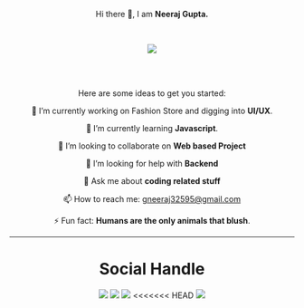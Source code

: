 <p align="center">Hi there 👋, I am <b>Neeraj Gupta.</b></p>
<br>

<p align="center"><img src="https://neeraj3508.gitlab.io/hero/Neeraj3508.png"</p>

<br><br>
<p align="center">
Here are some ideas to get you started:

<p align="center">🔭 I’m currently working on Fashion Store and digging into <b>UI/UX</b>.</p>

<p align="center">🌱 I’m currently learning <b>Javascript</b>.</p>

<p align="center">👯 I’m looking to collaborate on <b>Web based Project</b>

<p align="center">🤔 I’m looking for help with <b>Backend</b></p>

<p align="center">💬 Ask me about <b>coding related stuff</b></p>

<p align="center">📫 How to reach me: <a href="mailto : gneeraj32595@gmail.com">gneeraj32595@gmail.com</a></p>

<p align="center">⚡ Fun fact: <b>Humans are the only animals that blush</b>.
</p>
<hr>

<div align="center">
<h1 align="center">Social Handle</h1>
<a href="https://www.instagram.com/_neeraj.gupta_/"><img src="https://img.icons8.com/fluent/48/000000/instagram-new.png"/></a>
<a href="https://twitter.com/_neeraj2001_"><img src="https://img.icons8.com/fluent/48/000000/twitter.png"/></a>
<a href="mailto: gneeraj32595@gmail.com"><img src="https://img.icons8.com/fluent/48/000000/gmail.png"/></a>
<<<<<<< HEAD
<a href="https://codepen.io/dashboard?type=VIEW&opts_itemType=PEN&opts_searchTerm=null&opts_order=RELEVANCE&opts_depth=EVERYTHING&opts_showForks=true&opts_filter=all&opts_orderBy=ID&opts_orderDirection=0&opts_tag=null&displayType=GRID&previewType=IFRAME&activeType=PEN"><img src="https://img.icons8.com/ios-filled/48/000000/codepen.png"/></a>
</div>

